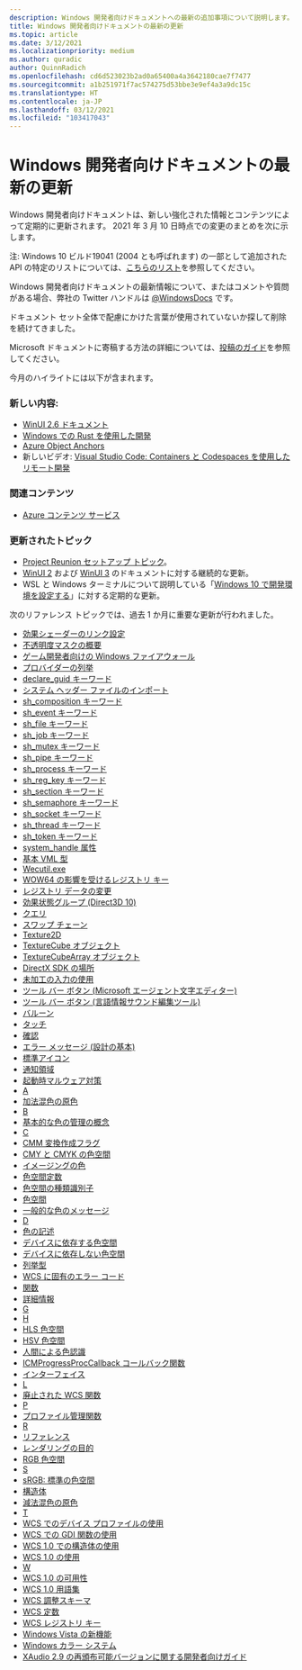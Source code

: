 ```yaml
---
description: Windows 開発者向けドキュメントへの最新の追加事項について説明します。
title: Windows 開発者向けドキュメントの最新の更新
ms.topic: article
ms.date: 3/12/2021
ms.localizationpriority: medium
ms.author: quradic
author: QuinnRadich
ms.openlocfilehash: cd6d523023b2ad0a65400a4a3642180cae7f7477
ms.sourcegitcommit: a1b251971f7ac574275d53bbe3e9ef4a3a9dc15c
ms.translationtype: HT
ms.contentlocale: ja-JP
ms.lasthandoff: 03/12/2021
ms.locfileid: "103417043"
---
```

# <a name="latest-updates-to-the-windows-developer-docs"></a>Windows 開発者向けドキュメントの最新の更新

Windows 開発者向けドキュメントは、新しい強化された情報とコンテンツによって定期的に更新されます。 2021 年 3 月 10 日時点での変更のまとめを次に示します。

注: Windows 10 ビルド19041 (2004 とも呼ばれます) の一部として追加された API の特定のリストについては、[こちらのリスト](/windows/uwp/whats-new/windows-10-build-19041-api-diff)を参照してください。

Windows 開発者向けドキュメントの最新情報について、またはコメントや質問がある場合、弊社の Twitter ハンドルは [@WindowsDocs](https://twitter.com/windowsdocs) です。

ドキュメント セット全体で配慮にかけた言葉が使用されていないか探して削除を続けてきました。

Microsoft ドキュメントに寄稿する方法の詳細については、[投稿のガイド](/contribute/)を参照してください。

今月のハイライトには以下が含まれます。

### <a name="new-content"></a>新しい内容:

* [WinUI 2.6 ドキュメント](../winui/winui2/index.md)
* [Windows での Rust を使用した開発](/windows/dev-environment/rust/)
* [Azure Object Anchors](https://techcommunity.microsoft.com/t5/mixed-reality-blog/azure-object-anchors-is-now-in-private-preview/ba-p/1696157)
* 新しいビデオ: [Visual Studio Code: Containers と Codespaces を使用したリモート開発](https://www.youtube.com/watch?v=ruIoLtqIdNc)

### <a name="related-content"></a>関連コンテンツ 

* [Azure コンテンツ サービス](https://azure.microsoft.com/services/communication-services/)

### <a name="updated-topics"></a>更新されたトピック

* [Project Reunion セットアップ トピック](https://docs.microsoft.com/windows/apps/project-reunion)。
* [WinUI 2](../winui/winui2/index.md) および [WinUI 3](../winui/winui3/index.md) のドキュメントに対する継続的な更新。
* WSL と Windows ターミナルについて説明している「[Windows 10 で開発環境を設定する](../../dev-environment/overview.md)」に対する定期的な更新。


次のリファレンス トピックでは、過去 1 か月に重要な更新が行われました。

<ul>
<li><a href="https://docs.microsoft.com/windows/desktop/Direct2D/effect-shader-linking">効果シェーダーのリンク設定</a></li>
<li><a href="https://docs.microsoft.com/windows/desktop/Direct2D/opacity-masks-overview">不透明度マスクの概要</a></li>
<li><a href="https://docs.microsoft.com/windows/desktop/DxTechArts/games-and-firewalls">ゲーム開発者向けの Windows ファイアウォール</a></li>
<li><a href="https://docs.microsoft.com/windows/desktop/ETW/enumerating-providers">プロバイダーの列挙</a></li>
<li><a href="https://docs.microsoft.com/windows/desktop/Midl/declare-guid">declare_guid キーワード</a></li>
<li><a href="https://docs.microsoft.com/windows/desktop/Midl/importing-system-header-files">システム ヘッダー ファイルのインポート</a></li>
<li><a href="https://docs.microsoft.com/windows/desktop/Midl/sh-composition">sh_composition キーワード</a></li>
<li><a href="https://docs.microsoft.com/windows/desktop/Midl/sh-event">sh_event キーワード</a></li>
<li><a href="https://docs.microsoft.com/windows/desktop/Midl/sh-file">sh_file キーワード</a></li>
<li><a href="https://docs.microsoft.com/windows/desktop/Midl/sh-job">sh_job キーワード</a></li>
<li><a href="https://docs.microsoft.com/windows/desktop/Midl/sh-mutex">sh_mutex キーワード</a></li>
<li><a href="https://docs.microsoft.com/windows/desktop/Midl/sh-pipe">sh_pipe キーワード</a></li>
<li><a href="https://docs.microsoft.com/windows/desktop/Midl/sh-process">sh_process キーワード</a></li>
<li><a href="https://docs.microsoft.com/windows/desktop/Midl/sh-reg-key">sh_reg_key キーワード</a></li>
<li><a href="https://docs.microsoft.com/windows/desktop/Midl/sh-section">sh_section キーワード</a></li>
<li><a href="https://docs.microsoft.com/windows/desktop/Midl/sh-semaphore">sh_semaphore キーワード</a></li>
<li><a href="https://docs.microsoft.com/windows/desktop/Midl/sh-socket">sh_socket キーワード</a></li>
<li><a href="https://docs.microsoft.com/windows/desktop/Midl/sh-thread">sh_thread キーワード</a></li>
<li><a href="https://docs.microsoft.com/windows/desktop/Midl/sh-token">sh_token キーワード</a></li>
<li><a href="https://docs.microsoft.com/windows/desktop/Midl/system-handle">system_handle 属性</a></li>
<li><a href="https://docs.microsoft.com/windows/desktop/VML/basic-vml-types">基本 VML 型</a></li>
<li><a href="https://docs.microsoft.com/windows/desktop/WEC/wecutil">Wecutil.exe</a></li>
<li><a href="https://docs.microsoft.com/windows/desktop/WinProg64/shared-registry-keys">WOW64 の影響を受けるレジストリ キー</a></li>
<li><a href="https://docs.microsoft.com/windows/desktop/WmiSdk/changing-registry-data">レジストリ データの変更</a></li>
<li><a href="https://docs.microsoft.com/windows/desktop/direct3d10/d3d10-effect-states">効果状態グループ (Direct3D 10)</a></li>
<li><a href="https://docs.microsoft.com/windows/desktop/direct3d12/queries">クエリ</a></li>
<li><a href="https://docs.microsoft.com/windows/desktop/direct3d12/swap-chains">スワップ チェーン</a></li>
<li><a href="https://docs.microsoft.com/windows/desktop/direct3dhlsl/sm5-object-texture2d">Texture2D</a></li>
<li><a href="https://docs.microsoft.com/windows/desktop/direct3dhlsl/texturecube">TextureCube オブジェクト</a></li>
<li><a href="https://docs.microsoft.com/windows/desktop/direct3dhlsl/texturecubearray">TextureCubeArray オブジェクト</a></li>
<li><a href="https://docs.microsoft.com/windows/desktop/directx-sdk--august-2009-">DirectX SDK の場所</a></li>
<li><a href="https://docs.microsoft.com/windows/desktop/inputdev/using-raw-input">未加工の入力の使用</a></li>
<li><a href="https://docs.microsoft.com/windows/desktop/lwef/toolbar-buttons-">ツール バー ボタン (Microsoft エージェント文字エディター)</a></li>
<li><a href="https://docs.microsoft.com/windows/desktop/lwef/toolbar-buttons">ツール バー ボタン (言語情報サウンド編集ツール)</a></li>
<li><a href="https://docs.microsoft.com/windows/desktop/uxguide/ctrl-balloons">バルーン</a></li>
<li><a href="https://docs.microsoft.com/windows/desktop/uxguide/inter-touch">タッチ</a></li>
<li><a href="https://docs.microsoft.com/windows/desktop/uxguide/mess-confirm">確認</a></li>
<li><a href="https://docs.microsoft.com/windows/desktop/uxguide/mess-error">エラー メッセージ (設計の基本)</a></li>
<li><a href="https://docs.microsoft.com/windows/desktop/uxguide/vis-std-icons">標準アイコン</a></li>
<li><a href="https://docs.microsoft.com/windows/desktop/uxguide/winenv-notification">通知領域</a></li>
<li><a href="https://docs.microsoft.com/windows/desktop/w8cookbook/secured-boot">起動時マルウェア対策</a></li>
<li><a href="https://docs.microsoft.com/windows/desktop/wcs/a">A</a></li>
<li><a href="https://docs.microsoft.com/windows/desktop/wcs/additive-primary-colors">加法混色の原色</a></li>
<li><a href="https://docs.microsoft.com/windows/desktop/wcs/b">B</a></li>
<li><a href="https://docs.microsoft.com/windows/desktop/wcs/basic-color-management-concepts">基本的な色の管理の概念</a></li>
<li><a href="https://docs.microsoft.com/windows/desktop/wcs/c">C</a></li>
<li><a href="https://docs.microsoft.com/windows/desktop/wcs/cmm-transform-creation-flags">CMM 変換作成フラグ</a></li>
<li><a href="https://docs.microsoft.com/windows/desktop/wcs/cmy-and-cmyk-color-spaces">CMY と CMYK の色空間</a></li>
<li><a href="https://docs.microsoft.com/windows/desktop/wcs/color-in-imaging">イメージングの色</a></li>
<li><a href="https://docs.microsoft.com/windows/desktop/wcs/color-space-constants">色空間定数</a></li>
<li><a href="https://docs.microsoft.com/windows/desktop/wcs/color-space-type-identifiers">色空間の種類識別子</a></li>
<li><a href="https://docs.microsoft.com/windows/desktop/wcs/color-spaces">色空間</a></li>
<li><a href="https://docs.microsoft.com/windows/desktop/wcs/common-color-messages">一般的な色のメッセージ</a></li>
<li><a href="https://docs.microsoft.com/windows/desktop/wcs/d">D</a></li>
<li><a href="https://docs.microsoft.com/windows/desktop/wcs/describing-color">色の記述</a></li>
<li><a href="https://docs.microsoft.com/windows/desktop/wcs/device-dependent-color-spaces">デバイスに依存する色空間</a></li>
<li><a href="https://docs.microsoft.com/windows/desktop/wcs/device-independent-color-spaces">デバイスに依存しない色空間</a></li>
<li><a href="https://docs.microsoft.com/windows/desktop/wcs/enumerations">列挙型</a></li>
<li><a href="https://docs.microsoft.com/windows/desktop/wcs/error-codes-specific-to-wcs">WCS に固有のエラー コード</a></li>
<li><a href="https://docs.microsoft.com/windows/desktop/wcs/functions">関数</a></li>
<li><a href="https://docs.microsoft.com/windows/desktop/wcs/further-information">詳細情報</a></li>
<li><a href="https://docs.microsoft.com/windows/desktop/wcs/g">G</a></li>
<li><a href="https://docs.microsoft.com/windows/desktop/wcs/h">H</a></li>
<li><a href="https://docs.microsoft.com/windows/desktop/wcs/hls-color-spaces">HLS 色空間</a></li>
<li><a href="https://docs.microsoft.com/windows/desktop/wcs/hsv-color-spaces">HSV 色空間</a></li>
<li><a href="https://docs.microsoft.com/windows/desktop/wcs/human-color-perception">人間による色認識</a></li>
<li><a href="https://docs.microsoft.com/windows/desktop/wcs/icmprogressproccallback">ICMProgressProcCallback コールバック関数</a></li>
<li><a href="https://docs.microsoft.com/windows/desktop/wcs/interfaces">インターフェイス</a></li>
<li><a href="https://docs.microsoft.com/windows/desktop/wcs/l">L</a></li>
<li><a href="https://docs.microsoft.com/windows/desktop/wcs/obsolete-wcs-functions">廃止された WCS 関数</a></li>
<li><a href="https://docs.microsoft.com/windows/desktop/wcs/p">P</a></li>
<li><a href="https://docs.microsoft.com/windows/desktop/wcs/profile-management-functions">プロファイル管理関数</a></li>
<li><a href="https://docs.microsoft.com/windows/desktop/wcs/r">R</a></li>
<li><a href="https://docs.microsoft.com/windows/desktop/wcs/reference">リファレンス</a></li>
<li><a href="https://docs.microsoft.com/windows/desktop/wcs/rendering-intents">レンダリングの目的</a></li>
<li><a href="https://docs.microsoft.com/windows/desktop/wcs/rgb-color-spaces">RGB 色空間</a></li>
<li><a href="https://docs.microsoft.com/windows/desktop/wcs/s">S</a></li>
<li><a href="https://docs.microsoft.com/windows/desktop/wcs/srgb--a-standard-color-space">sRGB: 標準の色空間</a></li>
<li><a href="https://docs.microsoft.com/windows/desktop/wcs/structures">構造体</a></li>
<li><a href="https://docs.microsoft.com/windows/desktop/wcs/subtractive-primary-colors">減法混色の原色</a></li>
<li><a href="https://docs.microsoft.com/windows/desktop/wcs/t">T</a></li>
<li><a href="https://docs.microsoft.com/windows/desktop/wcs/using-device-profiles-with-wcs">WCS でのデバイス プロファイルの使用</a></li>
<li><a href="https://docs.microsoft.com/windows/desktop/wcs/using-gdi-functions-with-wcs">WCS での GDI 関数の使用</a></li>
<li><a href="https://docs.microsoft.com/windows/desktop/wcs/using-structures-in-wcs-1-0">WCS 1.0 での構造体の使用</a></li>
<li><a href="https://docs.microsoft.com/windows/desktop/wcs/using-wcs-1-0">WCS 1.0 の使用</a></li>
<li><a href="https://docs.microsoft.com/windows/desktop/wcs/w">W</a></li>
<li><a href="https://docs.microsoft.com/windows/desktop/wcs/wcs-1-0-availability">WCS 1.0 の可用性</a></li>
<li><a href="https://docs.microsoft.com/windows/desktop/wcs/wcs-1-0-glossary">WCS 1.0 用語集</a></li>
<li><a href="https://docs.microsoft.com/windows/desktop/wcs/wcs-calibration-schema">WCS 調整スキーマ</a></li>
<li><a href="https://docs.microsoft.com/windows/desktop/wcs/wcs-constants">WCS 定数</a></li>
<li><a href="https://docs.microsoft.com/windows/desktop/wcs/wcs-registry-keys">WCS レジストリ キー</a></li>
<li><a href="https://docs.microsoft.com/windows/desktop/wcs/what-s-new-in-windows-vista">Windows Vista の新機能</a></li>
<li><a href="https://docs.microsoft.com/windows/desktop/wcs/windows-color-system">Windows カラー システム</a></li>
<li><a href="https://docs.microsoft.com/windows/desktop/xaudio2/xaudio2-redistributable">XAudio 2.9 の再頒布可能バージョンに関する開発者向けガイド</a></li>
</ul>

